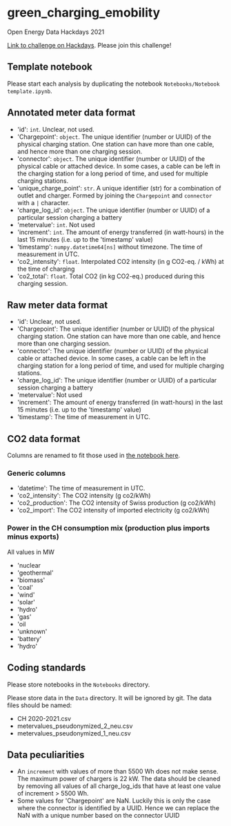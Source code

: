 # green_charging_emobility
Open Energy Data Hackdays 2021

[Link to challenge on Hackdays](https://hack.opendata.ch/project/768). Please join this challenge!

## Template notebook

Please start each analysis by duplicating the notebook `Notebooks/Notebook template.ipynb`.

## Annotated meter data format

* 'id': `int`. Unclear, not used.
* 'Chargepoint': `object`. The unique identifier (number or UUID) of the physical charging station. One station can have more than one cable, and hence more than one charging session.
* 'connector': `object`. The unique identifier (number or UUID) of the physical cable or attached device. In some cases, a cable can be left in the charging station for a long period of time, and used for multiple charging stations.
* 'unique_charge_point': `str`. A unique identifier (str) for a combination of outlet and charger. Formed by joining the `Chargepoint` and `connector` with a `|` character.
* 'charge_log_id': `object`. The unique identifier (number or UUID) of a particular session charging a battery
* 'metervalue': `int`. Not used
* 'increment': `int`. The amount of energy transferred (in watt-hours) in the last 15 minutes (i.e. up to the 'timestamp' value)
* 'timestamp': `numpy.datetime64[ns]` without timezone. The time of measurement in UTC.
* 'co2_intensity': `float`. Interpolated CO2 intensity (in g CO2-eq. / kWh) at the time of charging
* 'co2_total': `float`. Total CO2 (in kg CO2-eq.) produced during this charging session.

## Raw meter data format

* 'id': Unclear, not used.
* 'Chargepoint': The unique identifier (number or UUID) of the physical charging station. One station can have more than one cable, and hence more than one charging session.
* 'connector': The unique identifier (number or UUID) of the physical cable or attached device. In some cases, a cable can be left in the charging station for a long period of time, and used for multiple charging stations.
* 'charge_log_id': The unique identifier (number or UUID) of a particular session charging a battery
* 'metervalue': Not used
* 'increment': The amount of energy transferred (in watt-hours) in the last 15 minutes (i.e. up to the 'timestamp' value)
* 'timestamp': The time of measurement in UTC.

## CO2 data format

Columns are renamed to fit those used in [the notebook here](https://github.com/invveritas/green_charging_emobility/blob/main/Notebooks/Merge%20meter%20with%20CO2%20data.ipynb).

### Generic columns

* 'datetime': The time of measurement in UTC.
* 'co2_intensity': The CO2 intensity (g co2/kWh)
* 'co2_production': The CO2 intensity of Swiss production (g co2/kWh)
* 'co2_import': The CO2 intensity of imported electricity (g co2/kWh)

### Power in the CH consumption mix (production plus imports minus exports)

All values in MW
* 'nuclear
* 'geothermal'
* 'biomass'
* 'coal'
* 'wind'
* 'solar'
* 'hydro'
* 'gas'
* 'oil
* 'unknown'
* 'battery'
* 'hydro'

## Coding standards

Please store notebooks in the `Notebooks` directory.

Please store data in the `Data` directory. It will be ignored by git. The data files should be named:

* CH 2020-2021.csv
* metervalues_pseudonymized_2_neu.csv
* metervalues_pseudonymized_1_neu.csv

## Data peculiarities

* An `increment` with values of more than 5500 Wh does not make sense. The maximum power of chargers is 22 kW. The data should be cleaned by removing all values of all charge_log_ids that have at least one value of increment > 5500 Wh.
* Some values for 'Chargepoint' are NaN. Luckily this is only the case where the connector is identified by a UUID. Hence we can replace the NaN with a unique number based on the connector UUID
